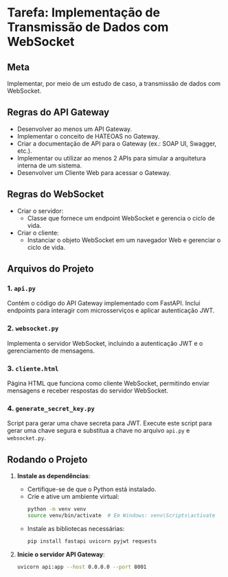 # Tarefa: Implementação de Transmissão de Dados com WebSocket

## Meta
Implementar, por meio de um estudo de caso, a transmissão de dados com WebSocket.

## Regras do API Gateway
- Desenvolver ao menos um API Gateway.
- Implementar o conceito de HATEOAS no Gateway.
- Criar a documentação de API para o Gateway (ex.: SOAP UI, Swagger, etc.).
- Implementar ou utilizar ao menos 2 APIs para simular a arquitetura interna de um sistema.
- Desenvolver um Cliente Web para acessar o Gateway.
 
## Regras do WebSocket
- Criar o servidor:
  - Classe que fornece um endpoint WebSocket e gerencia o ciclo de vida.
- Criar o cliente:
  - Instanciar o objeto WebSocket em um navegador Web e gerenciar o ciclo de vida.

## Arquivos do Projeto

### 1. `api.py`
Contém o código do API Gateway implementado com FastAPI. Inclui endpoints para interagir com microsserviços e aplicar autenticação JWT.

### 2. `websocket.py`
Implementa o servidor WebSocket, incluindo a autenticação JWT e o gerenciamento de mensagens.

### 3. `cliente.html`
Página HTML que funciona como cliente WebSocket, permitindo enviar mensagens e receber respostas do servidor WebSocket.

### 4. `generate_secret_key.py`
Script para gerar uma chave secreta para JWT. Execute este script para gerar uma chave segura e substitua a chave no arquivo `api.py` e `websocket.py`.

## Rodando o Projeto

1. **Instale as dependências**:
   - Certifique-se de que o Python está instalado.
   - Crie e ative um ambiente virtual:
     ```bash
     python -m venv venv
     source venv/bin/activate  # Em Windows: venv\Scripts\activate
     ```
   - Instale as bibliotecas necessárias:
     ```bash
     pip install fastapi uvicorn pyjwt requests
     ```

2. **Inicie o servidor API Gateway**:
   ```bash
   uvicorn api:app --host 0.0.0.0 --port 8001
